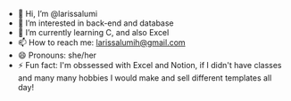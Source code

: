 - 👋 Hi, I’m @larissalumi
- 👀 I’m interested in back-end and database
- 🌱 I’m currently learning C, and also Excel
- 📫 How to reach me: larissalumih@gmail.com
- 😄 Pronouns: she/her
- ⚡ Fun fact: I'm obssessed with Excel and Notion, if I didn't have classes and many many hobbies I would make and sell different templates all day!

<!---
larissalumi/larissalumi is a ✨ special ✨ repository because its `README.md` (this file) appears on your GitHub profile.
You can click the Preview link to take a look at your changes.
--->
